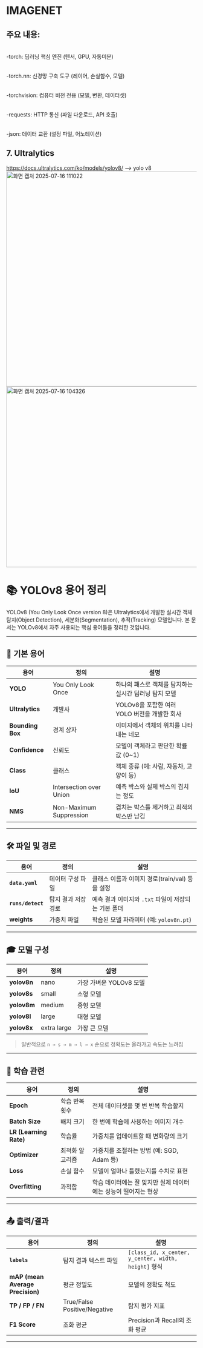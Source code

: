 # IMAGENET

## 주요 내용:
  <br>-torch: 딥러닝 핵심 엔진 (텐서, GPU, 자동미분)

  <br>-torch.nn: 신경망 구축 도구 (레이어, 손실함수, 모델)

  <br>-torchvision: 컴퓨터 비전 전용 (모델, 변환, 데이터셋)

  <br>-requests: HTTP 통신 (파일 다운로드, API 호출)

  <br>-json: 데이터 교환 (설정 파일, 어노테이션)


 ## 7. Ultralytics
https://docs.ultralytics.com/ko/models/yolov8/  --> yolo v8
<img width="1162" height="568" alt="화면 캡처 2025-07-16 111022" src="https://github.com/user-attachments/assets/17dac8ec-cd1e-4733-b36f-5f812f57001d" />
<img width="685" height="477" alt="화면 캡처 2025-07-16 104326" src="https://github.com/user-attachments/assets/96d6c35e-fc0f-4561-ba66-a54129f08729" />


# 📚 YOLOv8 용어 정리

YOLOv8 (You Only Look Once version 8)은 Ultralytics에서 개발한 실시간 객체 탐지(Object Detection), 세분화(Segmentation), 추적(Tracking) 모델입니다. 본 문서는 YOLOv8에서 자주 사용되는 핵심 용어들을 정리한 것입니다.

---

## 📌 기본 용어

| 용어 | 정의 | 설명 |
|------|------|------|
| **YOLO** | You Only Look Once | 하나의 패스로 객체를 탐지하는 실시간 딥러닝 탐지 모델 |
| **Ultralytics** | 개발사 | YOLOv8을 포함한 여러 YOLO 버전을 개발한 회사 |
| **Bounding Box** | 경계 상자 | 이미지에서 객체의 위치를 나타내는 네모 |
| **Confidence** | 신뢰도 | 모델이 객체라고 판단한 확률 값 (0~1) |
| **Class** | 클래스 | 객체 종류 (예: 사람, 자동차, 고양이 등) |
| **IoU** | Intersection over Union | 예측 박스와 실제 박스의 겹치는 정도 |
| **NMS** | Non-Maximum Suppression | 겹치는 박스를 제거하고 최적의 박스만 남김 |

---

## 🛠️ 파일 및 경로

| 용어 | 정의 | 설명 |
|------|------|------|
| **`data.yaml`** | 데이터 구성 파일 | 클래스 이름과 이미지 경로(train/val) 등을 설정 |
| **`runs/detect`** | 탐지 결과 저장 경로 | 예측 결과 이미지와 `.txt` 파일이 저장되는 기본 폴더 |
| **weights** | 가중치 파일 | 학습된 모델 파라미터 (예: `yolov8n.pt`) |

---

## 🎓 모델 구성

| 용어 | 정의 | 설명 |
|------|------|------|
| **yolov8n** | nano | 가장 가벼운 YOLOv8 모델 |
| **yolov8s** | small | 소형 모델 |
| **yolov8m** | medium | 중형 모델 |
| **yolov8l** | large | 대형 모델 |
| **yolov8x** | extra large | 가장 큰 모델 |

> 일반적으로 `n → s → m → l → x` 순으로 정확도는 올라가고 속도는 느려짐

---

## 🧠 학습 관련

| 용어 | 정의 | 설명 |
|------|------|------|
| **Epoch** | 학습 반복 횟수 | 전체 데이터셋을 몇 번 반복 학습할지 |
| **Batch Size** | 배치 크기 | 한 번에 학습에 사용하는 이미지 개수 |
| **LR (Learning Rate)** | 학습률 | 가중치를 업데이트할 때 변화량의 크기 |
| **Optimizer** | 최적화 알고리즘 | 가중치를 조절하는 방법 (예: SGD, Adam 등) |
| **Loss** | 손실 함수 | 모델이 얼마나 틀렸는지를 수치로 표현 |
| **Overfitting** | 과적합 | 학습 데이터에는 잘 맞지만 실제 데이터에는 성능이 떨어지는 현상 |

---

## 📤 출력/결과

| 용어 | 정의 | 설명 |
|------|------|------|
| **`labels`** | 탐지 결과 텍스트 파일 | `[class_id, x_center, y_center, width, height]` 형식 |
| **mAP (mean Average Precision)** | 평균 정밀도 | 모델의 정확도 척도 |
| **TP / FP / FN** | True/False Positive/Negative | 탐지 평가 지표 |
| **F1 Score** | 조화 평균 | Precision과 Recall의 조화 평균 |

---



